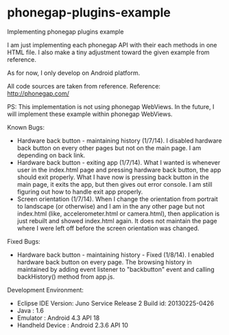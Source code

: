 phonegap-plugins-example
========================

Implementing phonegap plugins example


I am just implementing each phonegap API with their each methods in one HTML file. I also make a tiny adjustment toward the given example from reference.

As for now, I only develop on Android platform.

All code sources are taken from reference. Reference: http://phonegap.com/

PS: This implementation is not using phonegap WebViews. In the future, I will implement these example within phonegap WebViews.

Known Bugs:
* Hardware back button - maintaining history (1/7/14). I disabled hardware back button on every other pages but not on the main page. I am depending on back link.
* Hardware back button - exiting app (1/7/14). What I wanted is whenever user in the index.html page and pressing hardware back button, the app should exit properly. What I have now is pressing back button in the main page, it exits the app, but then gives out error console. I am still figuring out how to handle exit app properly.
* Screen orientation (1/7/14). When I change the orientation from portrait to landscape (or otherwise) and I am in the any other page but not index.html (like, accelerometer.html or camera.html), then application is just rebuilt and showed index.html again. It does not maintain the page where I were left off before the screen orientation was changed.

Fixed Bugs:
* Hardware back button - maintaining history - Fixed (1/8/14). I enabled hardware back button on every page. The browsing history in maintained by adding event listener to "backbutton" event and calling backHistory() method from app.js.


Development Environment:
* Eclipse IDE Version: Juno Service Release 2 Build id: 20130225-0426
* Java : 1.6
* Emulator : Android 4.3 API 18
* Handheld Device : Android 2.3.6 API 10
